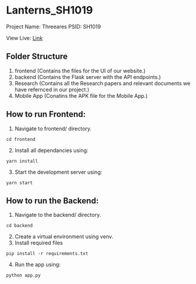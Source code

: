 # Lanterns_SH1019

Project Name: Threeares
PSID: SH1019

View Live: [Link](https://threeares-lanterns.netlify.app/)

## Folder Structure
1. frontend (Contains the files for the UI of our website.)
2. backend (Contains the Flask server with the API endpoints.)
3. Research (Contains all the Research papers and relevant documents we have refernced in our project.)
4. Mobile App (Conatins the APK file for the Mobile App.)

## How to run Frontend:
1. Navigate to frontend/ directory.
```
cd frontend
```
2. Install all dependancies using:
```
yarn install
```
3. Start the development server using:
```
yarn start
```


## How to run the Backend:
1. Navigate to the backend/ directory.
```
cd backend
```
2. Create a virtual environment using venv.
3. Install required files 
```
pip install -r requirements.txt
```
4. Run the app using:
```
python app.py
```
